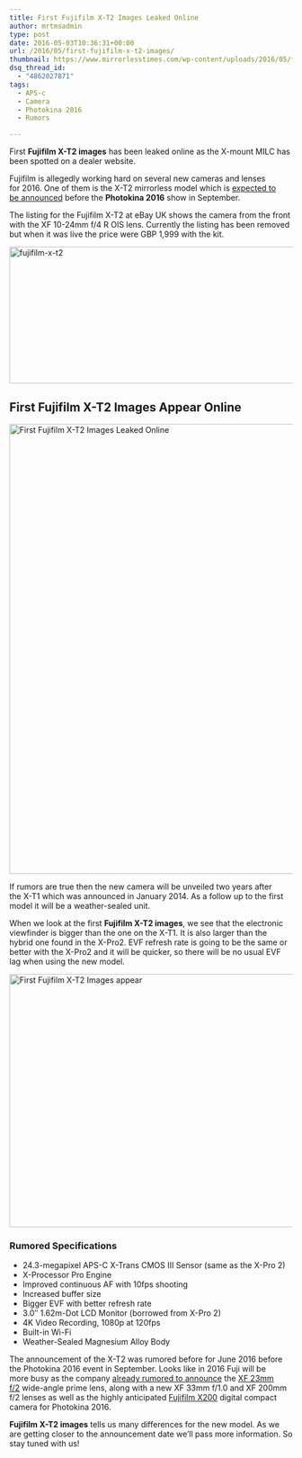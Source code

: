 ```yaml
---
title: First Fujifilm X-T2 Images Leaked Online
author: mrtmsadmin
type: post
date: 2016-05-03T10:36:31+00:00
url: /2016/05/first-fujifilm-x-t2-images/
thumbnail: https://www.mirrorlesstimes.com/wp-content/uploads/2016/05/fujifilm-x-t2-images.jpg
dsq_thread_id:
  - "4862027871"
tags:
  - APS-c
  - Camera
  - Photokina 2016
  - Rumors

---
```

First **Fujifilm X-T2 images** has been leaked online as the X-mount MILC has been spotted on a dealer website.

Fujifilm is allegedly working hard on several new cameras and lenses for 2016. One of them is the X-T2 mirrorless model which is [expected to be announced][1] before the **Photokina 2016** show in September.

The listing for the Fujifilm X-T2 at eBay UK shows the camera from the front with the XF 10-24mm f/4 R OIS lens. Currently the listing has been removed but when it was live the price were GBP 1,999 with the kit.<!--more-->

<img class="alignnone size-full wp-image-181" src="https://i0.wp.com/www.mirrorlesstimes.com/wp-content/uploads/2016/05/fujifilm-x-t2.jpg?resize=600%2C243&#038;ssl=1" alt="fujifilm-x-t2" width="600" height="243" srcset="https://i0.wp.com/www.mirrorlesstimes.com/wp-content/uploads/2016/05/fujifilm-x-t2.jpg?w=800&ssl=1 800w, https://i0.wp.com/www.mirrorlesstimes.com/wp-content/uploads/2016/05/fujifilm-x-t2.jpg?resize=300%2C122&ssl=1 300w, https://i0.wp.com/www.mirrorlesstimes.com/wp-content/uploads/2016/05/fujifilm-x-t2.jpg?resize=768%2C311&ssl=1 768w" sizes="(max-width: 600px) 100vw, 600px" data-recalc-dims="1" /> 

## First Fujifilm X-T2 Images Appear Online

<img class="alignnone wp-image-180 size-full" title="First Fujifilm X-T2 Images Leaked Online" src="https://i1.wp.com/www.mirrorlesstimes.com/wp-content/uploads/2016/05/fujifilm-x-t2-images.jpg?resize=600%2C800&#038;ssl=1" alt="First Fujifilm X-T2 Images Leaked Online" width="600" height="800" srcset="https://i1.wp.com/www.mirrorlesstimes.com/wp-content/uploads/2016/05/fujifilm-x-t2-images.jpg?w=800&ssl=1 800w, https://i1.wp.com/www.mirrorlesstimes.com/wp-content/uploads/2016/05/fujifilm-x-t2-images.jpg?resize=225%2C300&ssl=1 225w, https://i1.wp.com/www.mirrorlesstimes.com/wp-content/uploads/2016/05/fujifilm-x-t2-images.jpg?resize=768%2C1024&ssl=1 768w" sizes="(max-width: 600px) 100vw, 600px" data-recalc-dims="1" /> 

If rumors are true then the new camera will be unveiled two years after the X-T1 which was announced in January 2014. As a follow up to the first model it will be a weather-sealed unit.

When we look at the first **Fujifilm X-T2 images**, we see that the electronic viewfinder is bigger than the one on the X-T1. It is also larger than the hybrid one found in the X-Pro2. EVF refresh rate is going to be the same or better with the X-Pro2 and it will be quicker, so there will be no usual EVF lag when using the new model.

<img class="alignnone wp-image-182 size-full" title="First Fujifilm X-T2 Images Appear" src="https://i1.wp.com/www.mirrorlesstimes.com/wp-content/uploads/2016/05/fujifilm-x-t2-1.jpg?resize=600%2C450&#038;ssl=1" alt="First Fujifilm X-T2 Images appear" width="600" height="450" srcset="https://i1.wp.com/www.mirrorlesstimes.com/wp-content/uploads/2016/05/fujifilm-x-t2-1.jpg?w=800&ssl=1 800w, https://i1.wp.com/www.mirrorlesstimes.com/wp-content/uploads/2016/05/fujifilm-x-t2-1.jpg?resize=300%2C225&ssl=1 300w, https://i1.wp.com/www.mirrorlesstimes.com/wp-content/uploads/2016/05/fujifilm-x-t2-1.jpg?resize=768%2C576&ssl=1 768w" sizes="(max-width: 600px) 100vw, 600px" data-recalc-dims="1" /> 

### Rumored Specifications

  * 24.3-megapixel APS-C X-Trans CMOS III Sensor (same as the X-Pro 2)
  * X-Processor Pro Engine
  * Improved continuous AF with 10fps shooting
  * Increased buffer size
  * Bigger EVF with better refresh rate
  * 3.0″ 1.62m-Dot LCD Monitor (borrowed from X-Pro 2)
  * 4K Video Recording, 1080p at 120fps
  * Built-in Wi-Fi
  * Weather-Sealed Magnesium Alloy Body

The announcement of the X-T2 was rumored before for June 2016 before the Photokina 2016 event in September. Looks like in 2016 Fuji will be more busy as the company <a href="https://www.mirrorlesstimes.com/2016/04/fujifilm-xf-120mm-f2-8-r-lens-delayed/" target="_blank">already rumored to announce</a> the [XF 23mm f/2][2] wide-angle prime lens, along with a new XF 33mm f/1.0 and XF 200mm f/2 lenses as well as the highly anticipated [Fujifilm X200][3] digital compact camera for Photokina 2016.

**Fujifilm X-T2 images** tells us many differences for the new model. As we are getting closer to the announcement date we&#8217;ll pass more information. So stay tuned with us!

 [1]: https://www.mirrorlesstimes.com/2016/04/fujifilm-x-t2-coming-photokina-2016/
 [2]: https://www.mirrorlesstimes.com/2016/04/fujifilm-xf-23mm-f2-lens-rumors/
 [3]: https://www.mirrorlesstimes.com/2016/03/first-fujifilm-x200-specs/